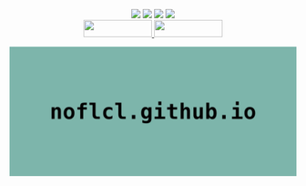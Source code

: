 #
<br>

<p align="center">
<img src="https://img.shields.io/badge/opensource-enthusiast-%2350FA7B?style=flat-square&labelColor=%2344475A">
<img src="https://img.shields.io/badge/vegetarian-animal_lover-%23FFB86C?style=flat-square&labelColor=%2344475A">
<img src="https://img.shields.io/badge/diehard-skater-%23FF5555?style=flat-square&labelColor=%2344475A">
<img src="https://img.shields.io/badge/Linux_everything-everywhere_always-%23BD93F9?style=flat-square&labelColor=%2344475A">
<br>
<a href="https://mastodon.social/@noflcl">
<img style="width: 120px; height: 30px;" src="https://img.shields.io/badge/social_on-%236364FF?style=flat-square&logo=mastodon&logoColor=%23fff">
</a>
<a href="https://noflcl.codeberg.page">
<img style="width: 120px; height: 30px;" src="https://img.shields.io/badge/blog_here-%236272A4?style=flat-square&logo=blogger&logoColor=%23fff">
</a>
</p>

<p align="center">
<a href="https://noflcl.github.io/">
<img src="assets/img/hero.webp">
</a>
</p>

